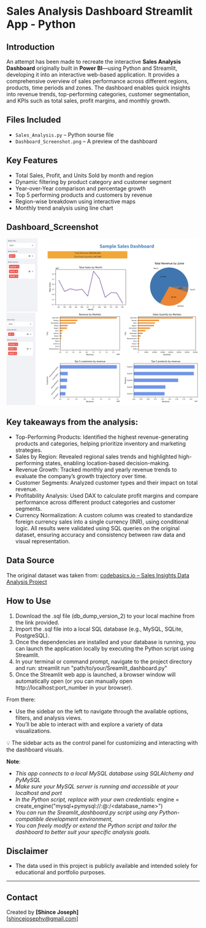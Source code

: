 #  Sales Analysis Dashboard Streamlit App - Python

##  Introduction
An attempt has been made to recreate the interactive **Sales Analysis Dashboard** originally built in **Power BI**—using Python and Streamlit, developing it into an interactive web-based application. It provides a comprehensive overview of sales performance across different regions, products, time periods and zones. The dashboard enables quick insights into revenue trends, top-performing categories, customer segmentation, and KPIs such as total sales, profit margins, and monthly growth.

##  Files Included
- `Sales_Analysis.py` – Python sourse file
- `Dashboard_Screenshot.png` – A preview of the dashboard
##  Key Features

- Total Sales, Profit, and Units Sold by month and region
- Dynamic filtering by product category and customer segment
- Year-over-Year comparison and percentage growth
- Top 5 performing products and customers by revenue
- Region-wise breakdown using interactive maps
- Monthly trend analysis using line chart

 ##  Dashboard_Screenshot
<img width="800" alt="Dashboard" src="https://github.com/shince455/Hardware-Sales-Analysis-Dashboard-Streamlit-Python/blob/main/SalesDash1.png" />
<img width="800" alt="Dashboard" src="https://github.com/shince455/Hardware-Sales-Analysis-Dashboard-Streamlit-Python/blob/main/SalesDash2.png" />

## Key takeaways from the analysis:

- Top-Performing Products: Identified the highest revenue-generating products and categories, helping prioritize inventory and marketing strategies.
- Sales by Region: Revealed regional sales trends and highlighted high-performing states, enabling location-based decision-making.
- Revenue Growth: Tracked monthly and yearly revenue trends to evaluate the company’s growth trajectory over time.
- Customer Segments: Analyzed customer types and their impact on total revenue.
- Profitability Analysis: Used DAX to calculate profit margins and compare performance across different product categories and customer segments.
- Currency Normalization: A custom column was created to standardize foreign currency sales into a single currency (INR), using conditional logic.
All results were validated using SQL queries on the original dataset, ensuring accuracy and consistency between raw data and visual representation.

##  Data Source

The original dataset was taken from:
[codebasics.io – Sales Insights Data Analysis Project](https://codebasics.io/resources/sales-insights-data-analysis-project)

##  How to Use

1. Download the .sql file (db_dump_version_2) to your local machine from the link provided.
2. Import the .sql file into a local SQL database (e.g., MySQL, SQLite, PostgreSQL).
3. Once the dependencies are installed and your database is running, you can launch the application locally by executing the Python script using Streamlit.
4. In your terminal or command prompt, navigate to the project directory and run: streamlit run "path/to/your/Sreamlit_dashboard.py"
5. Once the Streamlit web app is launched, a browser window will automatically open (or you can manually open http://localhost:port_number in your browser).

From there:
- Use the sidebar on the left to navigate through the available options, filters, and analysis views.
- You’ll be able to interact with and explore a variety of data visualizations.

💡 The sidebar acts as the control panel for customizing and interacting with the dashboard visuals.

 
 **Note**: 
- *This app connects to a local MySQL database using SQLAlchemy and PyMySQL*
- *Make sure your MySQL server is running and accessible at your localhost and port*
- *In the Python script, replace with your own credentials:*
  engine = create_engine("mysql+pymysql://<username>:<password>@<host>:<port>/<database_name>")
- *You can run the Sreamlit_dashboard.py script using any Python-compatible development environment,*
- *You can freely modify or extend the Python script and tailor the dashboard to better suit your specific analysis goals.*


##  Disclaimer

- The data used in this project is publicly available and intended solely for educational and portfolio purposes.


---

## Contact

Created by **[Shince Joseph]**  
[shincejosephv@gmail.com] 
